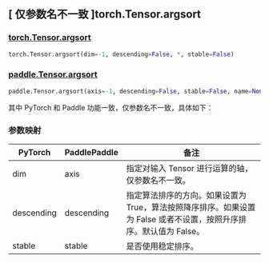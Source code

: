 ## [ 仅参数名不一致 ]torch.Tensor.argsort

### [torch.Tensor.argsort](https://pytorch.org/docs/stable/generated/torch.Tensor.argsort.html)

```python
torch.Tensor.argsort(dim=-1, descending=False, *, stable=False)
```

### [paddle.Tensor.argsort](https://www.paddlepaddle.org.cn/documentation/docs/zh/develop/api/paddle/Tensor_cn.html#argsort-axis-1-descending-false-name-none)

```python
paddle.Tensor.argsort(axis=-1, descending=False, stable=False, name=None)
```

其中 PyTorch 和 Paddle 功能一致，仅参数名不一致，具体如下：

### 参数映射

| PyTorch    | PaddlePaddle | 备注 |
| ---------- | ------------ | -- |
| dim        | axis         | 指定对输入 Tensor 进行运算的轴，仅参数名不一致。   |
| descending | descending   | 指定算法排序的方向。如果设置为 True，算法按照降序排序。如果设置为 False 或者不设置，按照升序排序。默认值为 False。   |
|  stable  |  stable   | 是否使用稳定排序。  |
